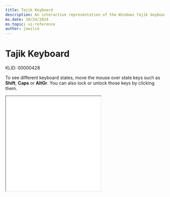 ```yaml
---
title: Tajik Keyboard
description: An interactive representation of the Windows Tajik keyboard. To see different keyboard states, click or move the mouse over the state keys.
ms.date: 10/24/2024
ms.topic: ui-reference
author: jowilco
---
```


# Tajik Keyboard

KLID: 00000428

To see different keyboard states, move the mouse over state keys such as **Shift**, **Caps** or **AltGr**. You can also lock or unlock those keys by clicking them.

<iframe src="kbdtajik.html" height="300"></iframe>
